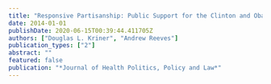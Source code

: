 ```yaml
---
title: "Responsive Partisanship: Public Support for the Clinton and Obama Health Care Plans"
date: 2014-01-01
publishDate: 2020-06-15T00:39:44.411705Z
authors: ["Douglas L. Kriner", "Andrew Reeves"]
publication_types: ["2"]
abstract: ""
featured: false
publication: "*Journal of Health Politics, Policy and Law*"
---
```


